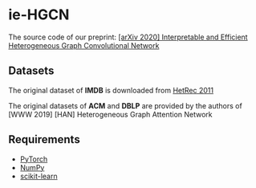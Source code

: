 # ie-HGCN
The source code of our preprint: [\[arXiv 2020\]  Interpretable and Efficient Heterogeneous Graph Convolutional Network](https://arxiv.org/abs/2005.13183)


## Datasets
The original dataset of **IMDB** is downloaded from [HetRec 2011](https://grouplens.org/datasets/hetrec-2011/)

The original datasets of **ACM** and **DBLP** are provided by the authors of \[WWW 2019\] \[HAN\] Heterogeneous Graph Attention Network


## Requirements
- [PyTorch](https://pytorch.org)
- [NumPy](https://numpy.org)
- [scikit-learn](https://scikit-learn.org)
